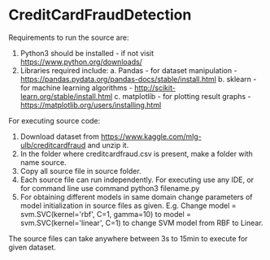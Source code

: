 # CreditCardFraudDetection

Requirements to run the source are:

1. Python3 should be installed - if not visit https://www.python.org/downloads/
2. Libraries required include:
	a. Pandas - for dataset manipulation - https://pandas.pydata.org/pandas-docs/stable/install.html
	b. sklearn - for machine learning algorithms - http://scikit-learn.org/stable/install.html
	c. matplotlib - for plotting result graphs - https://matplotlib.org/users/installing.html

For executing source code:

1. Download dataset from https://www.kaggle.com/mlg-ulb/creditcardfraud and unzip it.
2. In the folder where creditcardfraud.csv is present, make a folder with name source.
3. Copy all source file in source folder.
4. Each source file can run independently. For executing use any IDE, or for command line use command
		python3 filename.py
5. For obtaining different models in same domain change parameters of model initialization in source files as given. E.g. Change
		model = svm.SVC(kernel='rbf', C=1, gamma=10)
		to
		model = svm.SVC(kernel='linear', C=1)
	to change SVM model from RBF to Linear.

The source files can take anywhere between 3s to 15min to execute for given dataset.
